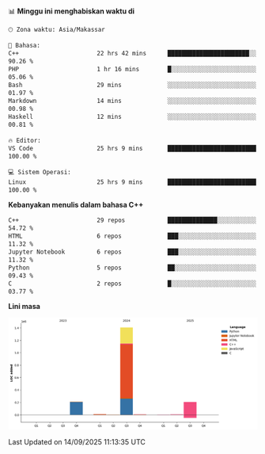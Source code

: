 <!--START_SECTION:waka-->
<!--END_SECTION:waka-->

<!--START_SECTION:waka-->
📊 **Minggu ini menghabiskan waktu di** 

```text
🕑︎ Zona waktu: Asia/Makassar

💬 Bahasa: 
C++                      22 hrs 42 mins      ███████████████████████░░   90.26 % 
PHP                      1 hr 16 mins        █░░░░░░░░░░░░░░░░░░░░░░░░   05.06 % 
Bash                     29 mins             ░░░░░░░░░░░░░░░░░░░░░░░░░   01.97 % 
Markdown                 14 mins             ░░░░░░░░░░░░░░░░░░░░░░░░░   00.98 % 
Haskell                  12 mins             ░░░░░░░░░░░░░░░░░░░░░░░░░   00.81 % 

🔥 Editor: 
VS Code                  25 hrs 9 mins       █████████████████████████   100.00 % 

💻 Sistem Operasi: 
Linux                    25 hrs 9 mins       █████████████████████████   100.00 % 
```

**Kebanyakan menulis dalam bahasa C++** 

```text
C++                      29 repos            ██████████████░░░░░░░░░░░   54.72 % 
HTML                     6 repos             ███░░░░░░░░░░░░░░░░░░░░░░   11.32 % 
Jupyter Notebook         6 repos             ███░░░░░░░░░░░░░░░░░░░░░░   11.32 % 
Python                   5 repos             ██░░░░░░░░░░░░░░░░░░░░░░░   09.43 % 
C                        2 repos             █░░░░░░░░░░░░░░░░░░░░░░░░   03.77 % 
```



**Lini masa**

![Lines of Code chart](https://raw.githubusercontent.com/yusuf601/yusuf601/main/assets/bar_graph.png)


 Last Updated on 14/09/2025 11:13:35 UTC
<!--END_SECTION:waka-->

<!--START_SECTION:waka-stats-->
<!--END_SECTION:waka-stats-->
